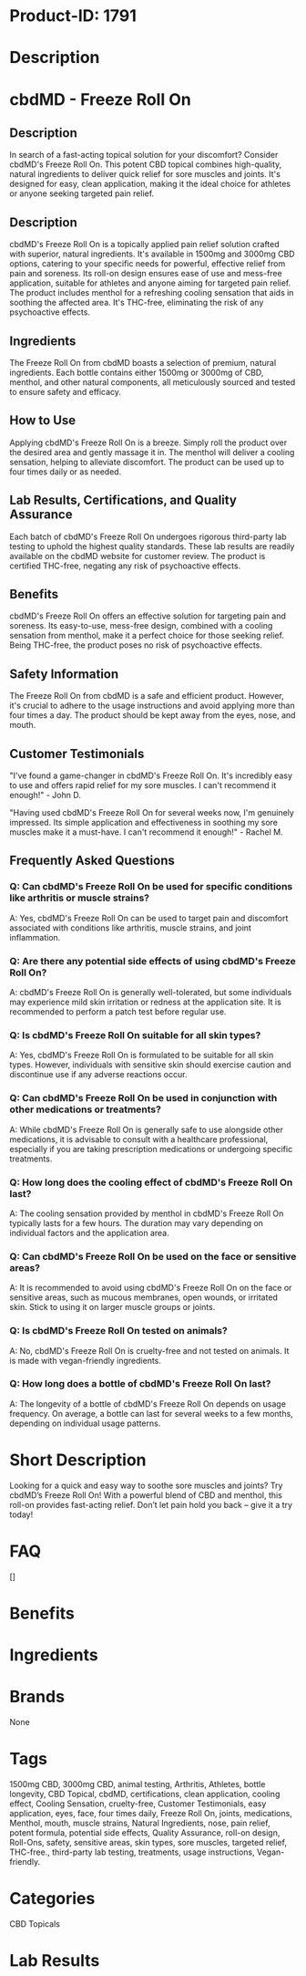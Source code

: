 # Product-ID: 1791

# Description

<h1>cbdMD - Freeze Roll On</h1>
<h2>Description</h2>
<p>In search of a fast-acting topical solution for your discomfort? Consider cbdMD's Freeze Roll On. This potent CBD topical combines high-quality, natural ingredients to deliver quick relief for sore muscles and joints. It's designed for easy, clean application, making it the ideal choice for athletes or anyone seeking targeted pain relief.</p>
<h2>Description</h2>
<p>cbdMD's Freeze Roll On is a topically applied pain relief solution crafted with superior, natural ingredients. It's available in 1500mg and 3000mg CBD options, catering to your specific needs for powerful, effective relief from pain and soreness. Its roll-on design ensures ease of use and mess-free application, suitable for athletes and anyone aiming for targeted pain relief. The product includes menthol for a refreshing cooling sensation that aids in soothing the affected area. It's THC-free, eliminating the risk of any psychoactive effects.</p>
<h2>Ingredients</h2>
<p>The Freeze Roll On from cbdMD boasts a selection of premium, natural ingredients. Each bottle contains either 1500mg or 3000mg of CBD, menthol, and other natural components, all meticulously sourced and tested to ensure safety and efficacy.</p>
<h2>How to Use</h2>
<p>Applying cbdMD's Freeze Roll On is a breeze. Simply roll the product over the desired area and gently massage it in. The menthol will deliver a cooling sensation, helping to alleviate discomfort. The product can be used up to four times daily or as needed.</p>
<h2>Lab Results, Certifications, and Quality Assurance</h2>
<p>Each batch of cbdMD's Freeze Roll On undergoes rigorous third-party lab testing to uphold the highest quality standards. These lab results are readily available on the cbdMD website for customer review. The product is certified THC-free, negating any risk of psychoactive effects.</p>
<h2>Benefits</h2>
<p>cbdMD's Freeze Roll On offers an effective solution for targeting pain and soreness. Its easy-to-use, mess-free design, combined with a cooling sensation from menthol, make it a perfect choice for those seeking relief. Being THC-free, the product poses no risk of psychoactive effects.</p>
<h2>Safety Information</h2>
<p>The Freeze Roll On from cbdMD is a safe and efficient product. However, it's crucial to adhere to the usage instructions and avoid applying more than four times a day. The product should be kept away from the eyes, nose, and mouth.</p>
<h2>Customer Testimonials</h2>
<p>"I've found a game-changer in cbdMD's Freeze Roll On. It's incredibly easy to use and offers rapid relief for my sore muscles. I can't recommend it enough!" - John D.</p>
<p>"Having used cbdMD's Freeze Roll On for several weeks now, I'm genuinely impressed. Its simple application and effectiveness in soothing my sore muscles make it a must-have. I can't recommend it enough!" - Rachel M.</p>
<div class="flex flex-grow flex-col gap-3">
<div class="min-h-[20px] flex flex-col items-start gap-4 whitespace-pre-wrap break-words">
<div class="markdown prose w-full break-words dark:prose-invert dark">
<h2>Frequently Asked Questions</h2>
<h3>Q: Can cbdMD's Freeze Roll On be used for specific conditions like arthritis or muscle strains?</h3>
<p>A: Yes, cbdMD's Freeze Roll On can be used to target pain and discomfort associated with conditions like arthritis, muscle strains, and joint inflammation.</p>
<h3>Q: Are there any potential side effects of using cbdMD's Freeze Roll On?</h3>
<p>A: cbdMD's Freeze Roll On is generally well-tolerated, but some individuals may experience mild skin irritation or redness at the application site. It is recommended to perform a patch test before regular use.</p>
<h3>Q: Is cbdMD's Freeze Roll On suitable for all skin types?</h3>
<p>A: Yes, cbdMD's Freeze Roll On is formulated to be suitable for all skin types. However, individuals with sensitive skin should exercise caution and discontinue use if any adverse reactions occur.</p>
<h3>Q: Can cbdMD's Freeze Roll On be used in conjunction with other medications or treatments?</h3>
<p>A: While cbdMD's Freeze Roll On is generally safe to use alongside other medications, it is advisable to consult with a healthcare professional, especially if you are taking prescription medications or undergoing specific treatments.</p>
<h3>Q: How long does the cooling effect of cbdMD's Freeze Roll On last?</h3>
<p>A: The cooling sensation provided by menthol in cbdMD's Freeze Roll On typically lasts for a few hours. The duration may vary depending on individual factors and the application area.</p>
<h3>Q: Can cbdMD's Freeze Roll On be used on the face or sensitive areas?</h3>
<p>A: It is recommended to avoid using cbdMD's Freeze Roll On on the face or sensitive areas, such as mucous membranes, open wounds, or irritated skin. Stick to using it on larger muscle groups or joints.</p>
<h3>Q: Is cbdMD's Freeze Roll On tested on animals?</h3>
<p>A: No, cbdMD's Freeze Roll On is cruelty-free and not tested on animals. It is made with vegan-friendly ingredients.</p>
<h3>Q: How long does a bottle of cbdMD's Freeze Roll On last?</h3>
<p>A: The longevity of a bottle of cbdMD's Freeze Roll On depends on usage frequency. On average, a bottle can last for several weeks to a few months, depending on individual usage patterns.</p>
</div>
</div>
</div>


# Short Description

<p>Looking for a quick and easy way to soothe sore muscles and joints? Try cbdMD&#8217;s Freeze Roll On! With a powerful blend of CBD and menthol, this roll-on provides fast-acting relief. Don&#8217;t let pain hold you back &#8211; give it a try today!</p>


# FAQ
[]

# Benefits



# Ingredients



# Brands

None

# Tags

1500mg CBD, 3000mg CBD, animal testing, Arthritis, Athletes, bottle longevity, CBD Topical, cbdMD, certifications, clean application, cooling effect, Cooling Sensation, cruelty-free, Customer Testimonials, easy application, eyes, face, four times daily, Freeze Roll On, joints, medications, Menthol, mouth, muscle strains, Natural Ingredients, nose, pain relief, potent formula, potential side effects, Quality Assurance, roll-on design, Roll-Ons, safety, sensitive areas, skin types, sore muscles, targeted relief, THC-free., third-party lab testing, treatments, usage instructions, Vegan-friendly.

# Categories

CBD Topicals

# Lab Results
